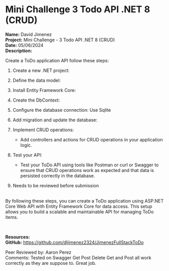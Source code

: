 # Mini Challenge 3 Todo API .NET 8 (CRUD)

<b>Name:</b> David Jimenez<br>
<b>Project:</b> Mini Challenge - 3 Todo API .NET 8 (CRUD) <br>
<b>Date:</b> 05/06/2024 <br>
<strong>Description:</strong>

Create a ToDo application API follow these steps: <br>

1. Create a new .NET project:

2. Define the data model:

3. Install Entity Framework Core:

4. Create the DbContext:

5. Configure the database connection: Use Sqlite

6. Add migration and update the database:

7. Implement CRUD operations:

    * Add controllers and actions for CRUD operations in your application logic.
8. Test your API:

    * Test your ToDo API using tools like Postman or curl or Swagger to ensure that CRUD operations work as expected and that data is persisted correctly in the database. <br>

9. Needs to be reviewed before submission<br><br>

By following these steps, you can create a ToDo application using ASP.NET Core Web API with Entity Framework Core for data access. This setup allows you to build a scalable and maintainable API for managing ToDo items.



<br>

<b>Resources:</b> <br>
<b>GitHub:</b> https://github.com/dljimenez2324/JimenezFullStackToDo <br>


Peer Reviewed by: Aaron Perez  <br>
Comments: Tested on Swagger Get Post Delete Get and Post all work correctly as they are suppose to. Great job.<br> <br>

